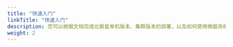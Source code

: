 ```yaml
---
title: "快速入门"
linkTitle: "快速入门"
description: 您可以根据文档完成北极星单机版本、集群版本的部署，以及如何使用微服务框架快速接入北极星进行体验
weight: 2
---
```

